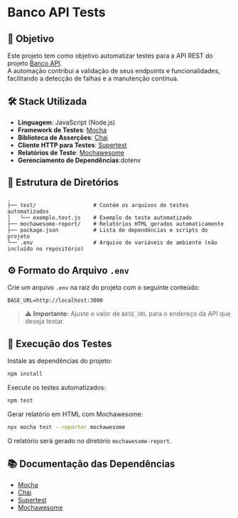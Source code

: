 # Banco API Tests

## 🎯 Objetivo
Este projeto tem como objetivo automatizar testes para a API REST do projeto [Banco API](https://github.com/juliodelimas/banco-api).  
A automação contribui a validação de seus endpoints e funcionalidades, facilitando a detecção de falhas e a manutenção contínua.

## 🛠️ Stack Utilizada
- **Linguagem**: JavaScript (Node.js)
- **Framework de Testes**: [Mocha](https://mochajs.org/)
- **Biblioteca de Asserções**: [Chai](https://www.chaijs.com/)
- **Cliente HTTP para Testes**: [Supertest](https://github.com/visionmedia/supertest)
- **Relatórios de Teste**: [Mochawesome](https://github.com/adamgruber/mochawesome)
- **Gerenciamento de Dependências**:dotenv

## 📂 Estrutura de Diretórios
```
.
├── test/                  # Contém os arquivos de testes automatizados
│   └── exemplo.test.js    # Exemplo de teste automatizado
├── mochawesome-report/    # Relatórios HTML gerados automaticamente
├── package.json           # Lista de dependências e scripts do projeto
└── .env                   # Arquivo de variáveis de ambiente (não incluído no repositório)
```

## ⚙️ Formato do Arquivo `.env`
Crie um arquivo `.env` na raiz do projeto com o seguinte conteúdo:
```env
BASE_URL=http://localhost:3000
```
> ⚠️ **Importante:** Ajuste o valor de `BASE_URL` para o endereço da API que deseja testar.

## 🚀 Execução dos Testes
Instale as dependências do projeto:
```bash
npm install
```

Execute os testes automatizados:
```bash
npm test
```

Gerar relatório em HTML com Mochawesome:
```bash
npx mocha test --reporter mochawesome
```

O relatório será gerado no diretório `mochawesome-report`.

## 📚 Documentação das Dependências
- [Mocha](https://mochajs.org/)
- [Chai](https://www.chaijs.com/)
- [Supertest](https://github.com/visionmedia/supertest)
- [Mochawesome](https://github.com/adamgruber/mochawesome)
